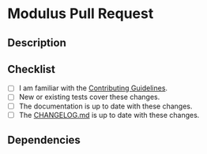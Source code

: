 # Modulus Pull Request

## Description
<!-- Provide a standalone description of changes in this PR. -->
<!-- Reference any issues closed by this PR with "closes #1234". -->
<!-- Note: The pull request title will be included in the CHANGELOG. -->

## Checklist

- [ ] I am familiar with the [Contributing Guidelines](https://github.com/NVIDIA/modulus/blob/main/CONTRIBUTING.md).
- [ ] New or existing tests cover these changes.
- [ ] The documentation is up to date with these changes.
- [ ] The [CHANGELOG.md](https://github.com/NVIDIA/modulus/blob/main/CHANGELOG.md) is
up to date with these changes.

## Dependencies

<!-- Call out any new dependencies needed if any -->
